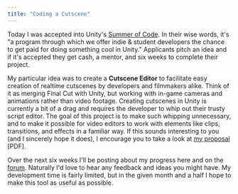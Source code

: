 ```yaml
---
title: "Coding a Cutscene"
---
```


Today I was accepted into Unity's [Summer of Code](http://www.unity3d.com/usc/). In their wise words, it's "a program through which we offer indie & student developers the chance to get paid for doing something cool in Unity." Applicants pitch an idea and if it's accepted they get cash, a mentor, and six weeks to complete their project.

My particular idea was to create a **Cutscene Editor** to facilitate easy creation of realtime cutscenes by developers and filmmakers alike. Think of it as merging Final Cut with Unity, but working with in-game cameras and animations rather than video footage. Creating cutscenes in Unity is currently a bit of a drag and requires the developer to whip out their trusty script editor. The goal of this project is to make such whipping unnecessary, and to make it possible for video editors to work with elements like clips, transitions, and effects in a familiar way. If this sounds interesting to you (and I sincerely hope it does), I encourage you to take a look at [my proposal](https://s3.amazonaws.com/matthewminer/usc-proposal.pdf) [PDF].

Over the next six weeks I'll be posting about my progress here and on the [forum](http://forum.unity3d.com/). Naturally I'd love to hear any feedback and ideas you might have. My development time is fairly limited, but in the given month and a half I hope to make this tool as useful as possible.
